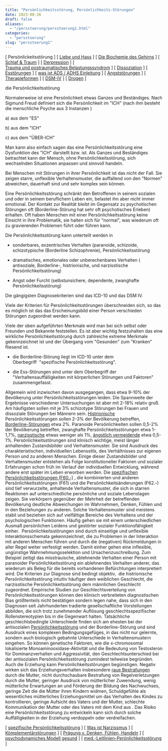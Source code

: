 ```yaml
---
title: "Persönlichkeitsstörung, Persönlichkeits-Störungen"
date: 2023-08-26
draft: false
aliases:
  - "/persstoerung/persstoerung1.html"
categories:
  - "persstoerung"
slug: "persstoerung1"
---
```


[ Persönlickeitsstörung ] [ [Liebe und Hass](../definition/liebe1.htm) ] [ [Die Biochemie des Gehirns](../biochemie/biochemie.htm) ] [ [Schlaf & Traum](../schlaf/traum.htm) ] [ [Derpression](../depression/depri.html) ] [ [Trauma und postraumatisches Belastungssyndrom](../trauma/trauma.htm) ] [ [Dissoziation](../disso/dissoziation.htm) ] [ [Esstörungen](../ess/esst1.html) ] [ [was ist ADS / ADHS Einleitung](../ads/ads.html) ] [ [Angststörungen](../angststoerung/angststoerungen.htm) ] [ [Therapieformen](../theraformen/theraformen.htm) ] [ [DSM-IV](../definition/dsm.htm) ] [ [Drogen](../definition/definitionen_1.htm) ]

die Persönlichkeitsstörung

Normalerweise ist eine Persönlichkeit etwas Ganzes und
Beständiges. Nach
Sigmund Freud definiert sich die Persönlichkeit im "ICH" (nach ihm
besteht die menschliche Psyche aus 3 Instanzen )

a) aus dem "ES"

b) aus dem "ICH"

c) aus dem "ÜBER-ICH"

Man kann also einfach sagen das eine Persönlichkeitsstörung eine
Dysfunktion des "ICH" darstellt bzw. ist. Als Ganzes und Beständiges
betrachtet kann der Mensch, ohne Persönlichkeitsstörung, sich  wechselnden
Situationen anpassen und sinnvoll handeln.

Bei Menschen mit Störungen in ihrer Persönlichkeit ist das nicht der Fall. Sie
zeigen starre, unflexible Verhaltensmuster, die auffallend von den
"Normen" abweichen, dauerhaft sind und sehr komplex sein können.

Eine Persönlichkeitsstörung schränkt den Betroffenen in seinem sozialen
und oder in seinem beruflichem Leben ein, belastet ihn aber nicht immer
emotional. Der Kontakt zur Realität bleibt im Gegensatz zu psychotischen
Störungen oft (Borderline-Störung hat sehr oft psychotisches Erleben) erhalten. Oft haben Menschen mit einer Persönlichkeitsstörung keine
Einsicht in ihre Problematik, sie halten sich für "normal", was
wiederum oft zu gravierenden Problemen führt oder führen kann.

Die Persönlichkeitsstörung kann unterteilt werden in

- sonderbares, exzentrisches Verhalten (paranoide,
schizoide, schizotypische (Borderline Schizophrenie), Persönlichkeitsstörung

- dramatisches, emotionales oder unberechenbares
Verhalten ( antisoziale, Borderline-, histrionische, und narzisstische
Persönlichkeitsstörung)

- Angst oder Furcht (selbstunsichere,
dependente, zwanghafte Persönlichkeitsstörung)

Die gängigsten Diagnosekriterien sind das ICD-10 und das
DSM IV.

Viele der Kriterien für Persönlichkeitsstörungen überschneiden sich, so
das es möglich ist das das Erscheinungsbild einer Person verschieden Störungen
zugeordnet werden kann.

Viele der oben aufgeführten Merkmale wird man bei sich selbst oder Freunden
und Bekannte feststellen. Es ist aber wichtig festzuhalten das eine wirkliche
Persönlichkeitsstörung durch zahlreiche extreme Merkmale
gekennzeichnet ist und der Übergang vom "Gesunden" zum
"Kranken" fliesend ist.

- die Borderline-Störung liegt
im ICD-10 unter dem
Oberbegriff  "spezifische Persönlichkeitsstörung".

- die Ess-Störungen sind unter dem Oberbegriff der "Verhaltensauffälligkeiten mit
körperlichen Störungen und Faktoren" zusammengefasst.

Allgemein wird inzwischen davon ausgegangen, dass etwa 9-10% der Bevölkerung
unter Persönlichkeitsstörungen leiden. Die Spannweite der Ergebnisse
verschiedener Untersuchungen ist aber mit 2-18% relativ groß. Am häufigsten
sollen mit je 3% schizotype Störungen bei Frauen und dissoziale Störungen bei
Männern sein. [Histrionische](https://blz.borderliner.ch/histrio/narz1/narz_f60_4.html) Persönlichkeitsstörungen sollen 2-3% der Bevölkerung
betreffen, [Borderline-Störungen](https://blz.borderliner.ch/bord/bord1/bord1.html) etwa 2%. Paranoide Persönlichkeiten
sollen 0,5-2% der Bevölkerung betreffen, zwanghafte Persönlichkeitsstörungen
etwa 1-1,7%, [narzisstische](https://blz.borderliner.ch/narz/narz1.html) etwas weniger als 1%, [ängstlich vermeidende](https://blz.borderliner.ch/kompstoerung/dependente_stoerung.htm#aengstliche) etwa
0,5-1%. Persönlichkeitsstörungen
sind klinisch wichtige, meist länger anhaltenden Zustandsbilder und
Verhaltensmuster. Sie sind Ausdruck des charakteristischen, individuellen
Lebensstils, des Verhältnisses zur eigenen Person und zu anderen Menschen.
Einige dieser Zustandsbilder und Verhaltensmuster entstehen als Folge
konstitutioneller Faktoren und sozialer Erfahrungen schon früh im Verlauf der
individuellen Entwicklung, während andere erst später im Leben erworben
werden. Die [spezifischen Persönlichkeitsstörungen
(F60.-)](https://blz.borderliner.ch/persstoerung/spezifische_f60/spezifische_f60.html) , die kombinierten
und anderen Persönlichkeitsstörungen (F61) und die Persönlichkeitsänderungen
(F62.-) sind tief verwurzelte, anhaltende Verhaltensmuster, die sich in starren
Reaktionen auf unterschiedliche persönliche und soziale Lebenslagen zeigen. Sie
verkörpern gegenüber der Mehrheit der betreffenden Bevölkerung deutliche
Abweichungen im Wahrnehmen, Denken, Fühlen und in den Beziehungen zu anderen.
Solche Verhaltensmuster sind meistens stabil und beziehen sich auf vielfältige
Bereiche des Verhaltens und der psychologischen Funktionen. Häufig gehen sie
mit einem unterschiedlichen Ausmaß persönlichen Leidens und gestörter
sozialer Funktionsfähigkeit einher.  Persönlichkeitsstörungen sind durch
einseitige und unflexible Interaktionsschemata gekennzeichnet,
die zu Problemen in der Interaktion mit anderen Menschen führen und durch die
(negativen) Rückmeldungen in aller Regel weiter verfestigt werden. Damit einher
gehen eine inflexible, ungünstige Wahrnehmungsselektion und Ursachenzuschreibung.
Zum Beispiel zeitigt das misstrauische,
ablehnende Verhalten einer Person mit paranoider Persönlichkeitsstörung ein
ablehnendes Verhalten anderer, das wiederum als Beleg für die bereits
vorhandenen Befürchtungen interpretiert wird. Die Kriterien zur Diagnose sind
bedingt objektiv,  die histrionische Persönlichkeitsstörung intuitiv
häufiger dem weiblichen Geschlecht, die narzisstische Persönlichkeitsstörung
dem männlichen Geschlecht zugeordnet. Empirische Studien zur
Geschlechtsverteilung von Persönlichkeitsstörungen können den klinisch
verbreiteten diagnostischen Bias größtenteils nicht bestätigen sondern legen
nahe, dass sich in den Diagnosen seit Jahrhunderten tradierte gesellschaftliche
Vorstellungen abbilden, die sich trotz zunehmender Auflösung
geschlechtsspezifischer Rollenstereotypien bis in die Gegenwart halten. Tatsächliche geschlechtsbedingte Unterschiede finden sich am ehesten bei der
antisozialen [Persönlichkeitsstörung](https://blz.borderliner.ch/persstoerung/persstoerung1.html) und der Borderline-Störung und sind Ausdruck eines komplexen
Bedingungsgefüges, in das nicht nur gelernte, sondern auch biologisch gebahnte
Unterschiede in Verhaltensmustern eingehen. So können genetische Faktoren, wie
die x-chromosomal lokalisierte Monoaminooxidase-Aktivität und die Bedeutung von
Testosteron für Dominanzverhalten und Aggressivität, den
Geschlechtsunterschied bei der antisozialen Persönlichkeitsstörung zumindest
teilweise begründen. Auch die Erziehung kann Persönlichkeitsstörungen
begünstigen. Negativ wirken sich das Erziehungsverhalten insbesondere [raue
Bestrafungen](https://blz.borderliner.ch/missbrauch/missbrauch.htm) durch die Mutter, nicht durchschaubare Bestrafung von
Regelverletzungen durch die Mutter, geringer Ausdruck von mütterlicher
Zuwendung, wenig mütterliche Erwartungen an und Förderung der Bildung des
Nachwuchses, geringe Zeit die die Mütter ihren Kindern widmen, Schuldgefühle
als wesentliches mütterliches Erziehungsmittel um das Verhalten des Kindes zu
kontrollieren, geringe Aufsicht des Vaters und der Mutter, schlechte
Kommunikation der Mutter oder des Vaters mit dem Kind aus . Das Risiko eine Persönlichkeitsstörung zu entwickeln kann sich durch
solche Auffälligkeiten in der Erziehung verdoppeln oder verdreifachen.

[ [spezifische Persönlichkeitsstörung](spezifische_f60/spezifische_f60.html) ] [ [Was ist Narzissmus](../narz/narz1.html) ] [ [Kömplementärstörungen](../kompstoerung/komplimentaerstoerungen.htm) ] [ [Prägung v. Denken, Fühlen, Handeln](../vergang_gegenw_zukunf/die_vergangenheit_bestimmt_die_g.htm) ] [ [psychodynamiches Modell gesund](../ich/psychodynamisches_modell-normal.htm) ] [ [med.-Leitlinien-Perönlichkeitsstörung](med-leitlinien-ps.pdf) ]